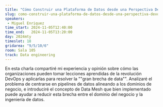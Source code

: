 ```yaml
---
title: "Cómo Construir una Plataforma de Datos desde una Perspectiva DevOps"
slug: como-construir-una-plataforma-de-datos-desde-una-perspectiva-devops
speakers:
 - Miguel Enriquez
time_start: 2024-11-05T12:40:00
time_end:   2024-11-05T13:20:00
day: 2024mty
timeslot: 18
gridarea: "9/5/10/6"
room: Sala 105
track: Data engineering
---
```


En esta charla compartiré mi experiencia y opinión sobre cómo las organizaciones pueden tomar lecciones aprendidas de la revolución DevOps y aplicarlas para resolver la ""gran brecha de data"". Analizaré el problema de centrarse en pipelines de datos alineando a los dominios de negocio, e introduciré el concepto de Data Mesh que bien implementado puede ayudar a reducir esta brecha entre el dominio del negocio y la ingeniería de datos.


